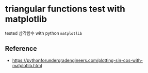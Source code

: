 # triangular functions test with matplotlib

tested 삼각함수 with python `matplotlib`

## Reference

- https://pythonforundergradengineers.com/plotting-sin-cos-with-matplotlib.html

